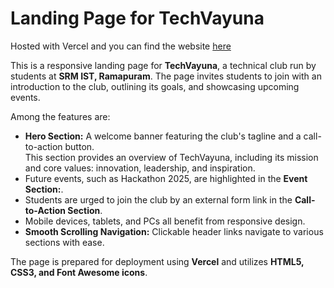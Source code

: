 # Landing Page for TechVayuna

Hosted with Vercel and you can find the website [here](https://techvayuna-landing-page.vercel.app/)

This is a responsive landing page for **TechVayuna**, a technical club run by students at **SRM IST, Ramapuram**. 
The page invites students to join with an introduction to the club, outlining its goals, and showcasing upcoming events. 


Among the features are: 
- **Hero Section:** A welcome banner featuring the club's tagline and a call-to-action button.  
This section provides an overview of TechVayuna, including its mission and core values: innovation, leadership, and inspiration.  
- Future events, such as Hackathon 2025, are highlighted in the **Event Section:**.  
- Students are urged to join the club by an external form link in the **Call-to-Action Section**.  
- Mobile devices, tablets, and PCs all benefit from responsive design.  
- **Smooth Scrolling Navigation:** Clickable header links navigate to various sections with ease.  

The page is prepared for deployment using **Vercel** and utilizes **HTML5, CSS3, and Font Awesome icons**.







